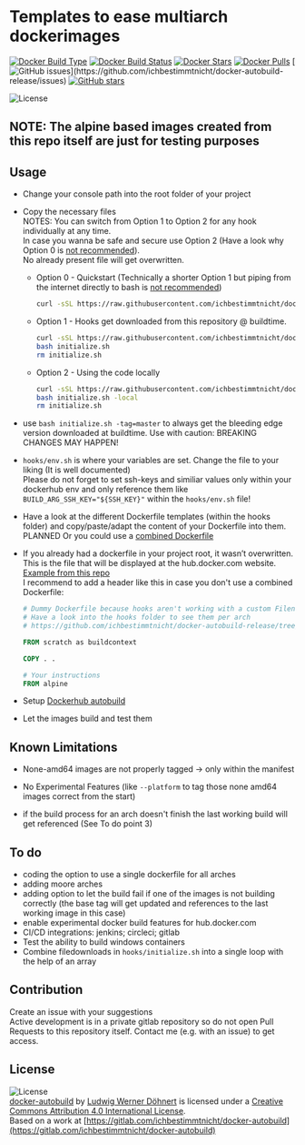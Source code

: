 # Templates to ease multiarch dockerimages

[![Docker Build Type](https://img.shields.io/docker/cloud/automated/ichbestimmtnicht/docker-autobuild.svg)](https://hub.docker.com/r/ichbestimmtnicht/docker-autobuild/)
[![Docker Build Status](https://img.shields.io/docker/cloud/build/ichbestimmtnicht/docker-autobuild.svg)](https://hub.docker.com/r/ichbestimmtnicht/docker-autobuild/)
[![Docker Stars](https://img.shields.io/docker/stars/ichbestimmtnicht/docker-autobuild.svg)](https://hub.docker.com/r/ichbestimmtnicht/docker-autobuild/)
[![Docker Pulls](https://img.shields.io/docker/pulls/ichbestimmtnicht/docker-autobuild.svg)](https://hub.docker.com/r/ichbestimmtnicht/docker-autobuild/)
[![GitHub issues](https://img.shields.io/github/issues/ichbestimmtnicht/docker-autobuild-release.svg?label="Githubissues")](https://github.com/ichbestimmtnicht/docker-autobuild-release/issues)
[![GitHub stars](https://img.shields.io/github/stars/ichbestimmtnicht/docker-autobuild-release.svg?style=social&label=Star)](https://github.com/ichbestimmtnicht/docker-autobuild-release/)

![License](https://i.creativecommons.org/l/by/4.0/88x31.png)

## NOTE: The alpine based images created from this repo itself are just for testing purposes

## Usage

- Change your console path into the root folder of your project

- Copy the necessary files \
    NOTES: You can switch from Option 1 to Option 2 for any hook individually at any time. \
    In case you wanna be safe and secure use Option 2 (Have a look why Option 0 is [not recommended](https://sysdig.com/blog/friends-dont-let-friends-curl-bash/)). \
    No already present file will get overwritten.

  - Option 0 - Quickstart (Technically a shorter Option 1 but piping from the internet directly to bash is [not recommended](https://sysdig.com/blog/friends-dont-let-friends-curl-bash/))

    ```bash
    curl -sSL https://raw.githubusercontent.com/ichbestimmtnicht/docker-autobuild-release/master/template/initialize.sh | bash
    ```

  - Option 1 - Hooks get downloaded from this repository @ buildtime.

    ```bash
    curl -sSL https://raw.githubusercontent.com/ichbestimmtnicht/docker-autobuild-release/master/template/initialize.sh > initialize.sh
    bash initialize.sh
    rm initialize.sh
    ```

  - Option 2 - Using the code locally

    ```bash
    curl -sSL https://raw.githubusercontent.com/ichbestimmtnicht/docker-autobuild-release/master/template/initialize.sh > initialize.sh
    bash initialize.sh -local
    rm initialize.sh
    ```

- use ```bash initialize.sh -tag=master``` to always get the bleeding edge version downloaded at buildtime. Use with caution: BREAKING CHANGES MAY HAPPEN!

- ```hooks/env.sh``` is where your variables are set. Change the file to your liking (It is well documented) \
Please do not forget to set ssh-keys and similiar values only within your dockerhub env and only reference them like ```BUILD_ARG_SSH_KEY="${SSH_KEY}"``` within the ```hooks/env.sh``` file!

- Have a look at the different Dockerfile templates (within the hooks folder) and copy/paste/adapt the content of your Dockerfile into them. \
PLANNED Or you could use a [combined Dockerfile](https://gitlab.com/ros2cuisine/templates/docker-autobuild/wiki/Combined.md)

- If you already had a dockerfile in your project root, it wasn’t overwritten. This is the file that will be displayed at the hub.docker.com website. \
[Example from this repo](https://hub.docker.com/r/ichbestimmtnicht/docker-autobuild/dockerfile) \
I recommend to add a header like this in case you don't use a combined Dockerfile:

    ```dockerfile
    # Dummy Dockerfile because hooks aren't working with a custom Filename
    # Have a look into the hooks folder to see them per arch
    # https://github.com/ichbestimmtnicht/docker-autobuild-release/tree/master/hooks/

    FROM scratch as buildcontext

    COPY . .

    # Your instructions
    FROM alpine
    ```

- Setup [Dockerhub autobuild](https://docs.docker.com/docker-hub/builds/)

- Let the images build and test them

## Known Limitations

- None-amd64 images are not properly tagged -> only within the manifest

- No Experimental Features (like ```--platform``` to tag those none amd64 images correct from the start)

- if the build process for an arch doesn't finish the last working build will get referenced (See To do point 3)

## To do

- coding the option to use a single dockerfile for all arches
- adding moore arches
- adding option to let the build fail if one of the images is not building correctly (the base tag will get updated and references to the last working image in this case)
- enable experimental docker build features for hub.docker.com
- CI/CD integrations: jenkins; circleci; gitlab
- Test the ability to build windows containers
- Combine filedownloads in ```hooks/initialize.sh``` into a single loop with the help of an array

## Contribution

Create an issue with your suggestions \
Active development is in a private gitlab repository so do not open Pull Requests to this repository itself. Contact me (e.g. with an issue) to get access.

## License

![License](https://i.creativecommons.org/l/by/4.0/88x31.png) \
[docker-autobuild](https://github.com/ichbestimmtnicht/docker-autobuild-release) by [Ludwig Werner Döhnert](https://github.com/ichbestimmtnicht/) is licensed under a [Creative Commons Attribution 4.0 International License](http://creativecommons.org/licenses/by/4.0/). \
Based on a work at [https://gitlab.com/ichbestimmtnicht/docker-autobuild](https://gitlab.com/ichbestimmtnicht/docker-autobuild)
